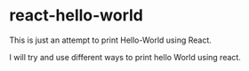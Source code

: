 # react-hello-world

This is just an attempt to print Hello-World using React.

I will try and use different ways to print hello World using react.
